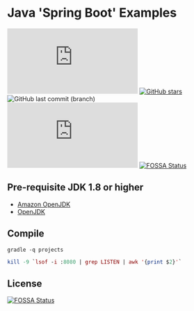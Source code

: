 # Java 'Spring Boot' Examples
![GitHub language count](https://img.shields.io/github/languages/count/krishnamanchikalapudi/examples.java) 
[![GitHub stars](https://img.shields.io/github/stars/krishnamanchikalapudi/examples.java.svg)](https://github.com/krishnamanchikalapudi/examples.java/stargazers) 
![GitHub last commit (branch)](https://img.shields.io/github/last-commit/krishnamanchikalapudi/examples.java/develop) 
![Snyk Vulnerabilities for GitHub Repo](https://img.shields.io/snyk/vulnerabilities/github/krishnamanchikalapudi/examples.java) 
[![FOSSA Status](https://app.fossa.io/api/projects/git%2Bgithub.com%2Fkrishnamanchikalapudi%2Fexamples.java.svg?type=shield)](https://app.fossa.io/projects/git%2Bgithub.com%2Fkrishnamanchikalapudi%2Fexamples.java?ref=badge_shield) 


## Pre-requisite JDK 1.8 or higher
* [Amazon OpenJDK](https://aws.amazon.com/corretto/)
* [OpenJDK](https://openjdk.java.net/install/index.html)


## Compile
```````
gradle -q projects
```````


```````mac terminal
kill -9 `lsof -i :8080 | grep LISTEN | awk '{print $2}'`
```````

## License
[![FOSSA Status](https://app.fossa.io/api/projects/git%2Bgithub.com%2Fkrishnamanchikalapudi%2Fexamples.java.svg?type=large)](https://app.fossa.io/projects/git%2Bgithub.com%2Fkrishnamanchikalapudi%2Fexamples.java?ref=badge_large)
